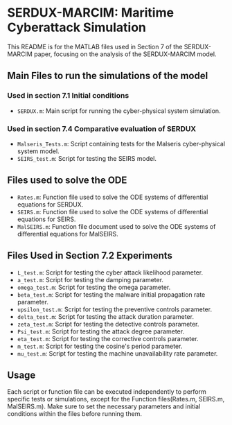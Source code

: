 # SERDUX-MARCIM: Maritime Cyberattack Simulation

This README is for the MATLAB files used in Section 7 of the SERDUX-MARCIM paper, focusing on the analysis of the SERDUX-MARCIM model.

## Main Files to run the simulations of the model 

### Used in section 7.1  Initial conditions
- `SERDUX.m`: Main script for running the cyber-physical system simulation.

### Used in section 7.4  Comparative evaluation of SERDUX
- `Malseris_Tests.m`: Script containing tests for the Malseris cyber-physical system model.
- `SEIRS_test.m`: Script for testing the SEIRS model.


## Files used to solve the ODE

- `Rates.m`: Function file  used to solve the ODE systems of differential equations for SERDUX.
- `SEIRS.m`: Function file used to solve the ODE systems of differential equations for SEIRS.
- `MalSEIRS.m`: Function file document used to solve the ODE systems of differential equations for MalSEIRS.

## Files Used in Section 7.2 Experiments

- `L_test.m`: Script for testing the cyber attack likelihood parameter.
- `a_test.m`: Script for testing the damping parameter.
- `omega_test.m`: Script for testing the omega parameter.
- `beta_test.m`: Script for testing the malware initial propagation rate parameter.
- `upsilon_test.m`: Script for testing the preventive controls parameter.
- `delta_test.m`: Script for testing the attack duration parameter.
- `zeta_test.m`: Script for testing the detective controls parameter.
- `Psi_test.m`: Script for testing the attack degree parameter.
- `eta_test.m`: Script for testing the corrective controls parameter.
- `m_test.m`: Script for testing the cosine's period parameter.
- `mu_test.m`: Script for testing the machine unavailability rate parameter.

## Usage

Each script or function file can be executed independently to perform specific tests or simulations, except for the Function files(Rates.m, SEIRS.m, MalSEIRS.m). Make sure to set the necessary parameters and initial conditions within the files before running them.



